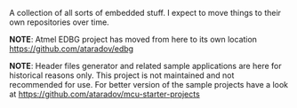 A collection of all sorts of embedded stuff. I expect to move things to their own repositories over time.

**NOTE**: Atmel EDBG project has moved from here to its own location https://github.com/ataradov/edbg

**NOTE**: Header files generator and related sample applications are here for historical reasons only. This project is not maintained and not recommended for use. For better version of the sample projects have a look at https://github.com/ataradov/mcu-starter-projects
